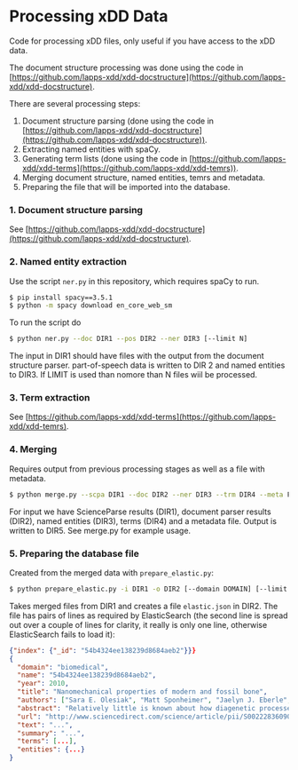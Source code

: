 # Processing xDD Data

Code for processing xDD files, only useful if you have access to the xDD data.

The document structure processing was done using the code in [https://github.com/lapps-xdd/xdd-docstructure](https://github.com/lapps-xdd/xdd-docstructure).


There are several processing steps:

1. Document structure parsing (done using the code in [https://github.com/lapps-xdd/xdd-docstructure](https://github.com/lapps-xdd/xdd-docstructure)).
2. Extracting named entities with spaCy.
3. Generating term lists (done using the code in [https://github.com/lapps-xdd/xdd-terms](https://github.com/lapps-xdd/xdd-temrs)).
4. Merging document structure, named entities, temrs and metadata.
5. Preparing the file that will be imported into the database.


### 1. Document structure parsing

See [https://github.com/lapps-xdd/xdd-docstructure](https://github.com/lapps-xdd/xdd-docstructure).


### 2. Named entity extraction

Use the script `ner.py` in this repository, which requires spaCy to run.

```bash
$ pip install spacy==3.5.1
$ python -m spacy download en_core_web_sm
```

To run the script do

```bash
$ python ner.py --doc DIR1 --pos DIR2 --ner DIR3 [--limit N]
```

The input in DIR1 should have files with the output from the document structure parser. part-of-speech data is written to DIR 2 and named entities to DIR3. If LIMIT is used than nomore than N files wiil be processed.


### 3. Term extraction

See [https://github.com/lapps-xdd/xdd-terms](https://github.com/lapps-xdd/xdd-temrs).


### 4. Merging

Requires output from previous processing stages as well as a file with metadata.

```bash
$ python merge.py --scpa DIR1 --doc DIR2 --ner DIR3 --trm DIR4 --meta FILE --out DIR5 [--limit N]
```

For input we have ScienceParse results (DIR1), document parser results (DIR2), named entities (DIR3), terms (DIR4) and a metadata file. Output is written to DIR5. See merge.py for example usage.


### 5. Preparing the database file

Created from the merged data with `prepare_elastic.py`:

```bash
$ python prepare_elastic.py -i DIR1 -o DIR2 [--domain DOMAIN] [--limit N] 
```

Takes merged files from DIR1 and creates a file `elastic.json` in DIR2. The file has pairs of lines as required by ElasticSearch (the second line is spread out over a couple of lines for clarity, it really is only one line, otherwise ElasticSearch fails to load it):

```json
{"index": {"_id": "54b4324ee138239d8684aeb2"}}}
{
  "domain": "biomedical",
  "name": "54b4324ee138239d8684aeb2",
  "year": 2010,
  "title": "Nanomechanical properties of modern and fossil bone",
  "authors": ["Sara E. Olesiak", "Matt Sponheimer", "Jaelyn J. Eberle", "Michelle L. Oyen"],
  "abstract": "Relatively little is known about how diagenetic processes affect ...",
  "url": "http://www.sciencedirect.com/science/article/pii/S0022283609014053",
  "text": "...",
  "summary": "...",
  "terms": [...],
  "entities": {...}
}
```

<!--

### Notes on data sizes

As of early April 2023, the sizes of source data (text and scienceparse) were as follows:

|              | biomedical          | geoarchive            | molecular_physics   |
| -------------| --------------------| --------------------- | ------------------- |
| text         | 10000 files - 496Mb | 13789 files - 3,184Mb | 10000 files - 384Mb |
| scienceparse |  9994 files - 552Mb | 13743 files - 3,069Mb |  9997 files - 299Mb |
| merged       |  8017 files - 277Mb |  3488 files - 175Mb   |  7892 files - 242Mb |

The size after document processing was either in the same ballpark or up to 30% smaller because text that did not seem like language was removed. The processed\_pos directories were generated from the processed\_doc directories and were about twice as large for biomedical and molecular\_physics, but 60% of the size for the geoarchive topic. The latter happened because only the first 30K of data in each file was processed. And more text was truncated for geoarchive since the average file size in that topic was 162Kb, as opposed to 41Kb for biomedical and 34Kb for molecular\_physics. For merging we only kept files that had title, author and year fields.

You can see some of the exact sizes by running `python analyze.py`.

-->
